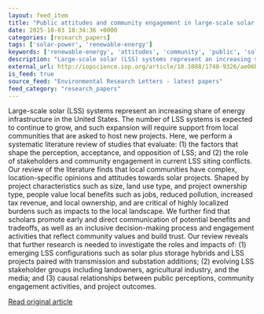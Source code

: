 ```yaml
---
layout: feed_item
title: "Public attitudes and community engagement in large-scale solar siting"
date: 2025-10-03 18:34:36 +0000
categories: [research_papers]
tags: ['solar-power', 'renewable-energy']
keywords: ['renewable-energy', 'attitudes', 'community', 'public', 'solar-power']
description: "Large-scale solar (LSS) systems represent an increasing share of energy infrastructure in the United States"
external_url: http://iopscience.iop.org/article/10.1088/1748-9326/ae06b7
is_feed: true
source_feed: "Environmental Research Letters - latest papers"
feed_category: "research_papers"
---
```


Large-scale solar (LSS) systems represent an increasing share of energy infrastructure in the United States. The number of LSS systems is expected to continue to grow, and such expansion will require support from local communities that are asked to host new projects. Here, we perform a systematic literature review of studies that evaluate: (1) the factors that shape the perception, acceptance, and opposition of LSS; and (2) the role of stakeholders and community engagement in current LSS siting conflicts. Our review of the literature finds that local communities have complex, location-specific opinions and attitudes towards solar projects. Shaped by project characteristics such as size, land use type, and project ownership type, people value local benefits such as jobs, reduced pollution, increased tax revenue, and local ownership, and are critical of highly localized burdens such as impacts to the local landscape. We further find that scholars promote early and direct communication of potential benefits and tradeoffs, as well as an inclusive decision-making process and engagement activities that reflect community values and build trust. Our review reveals that further research is needed to investigate the roles and impacts of: (1) emerging LSS configurations such as solar plus storage hybrids and LSS projects paired with transmission and substation additions; (2) evolving LSS stakeholder groups including landowners, agricultural industry, and the media; and (3) causal relationships between public perceptions, community engagement activities, and project outcomes.

[Read original article](http://iopscience.iop.org/article/10.1088/1748-9326/ae06b7)
